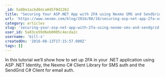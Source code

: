 ```yaml
---
_id: 5a88e1acbd6dca0d5f0d2262
title: "Securing Your ASP.NET App with 2FA using Nexmo SMS and SendGrid Email"
url: 'https://www.nexmo.com/blog/2016/08/10/securing-asp-net-app-2fa-using-nexmo-sms-sendgrid-email-dr/'
category: articles
slug: 'securing-your-asp-net-app-with-2fa-using-nexmo-sms-and-sendgrid-email'
user_id: 5a83ce59d6eb0005c4ecda2c
username: 'bill-s'
createdOn: '2016-08-13T17:15:57.000Z'
tags: []
---
```


In this tutorial we’ll show how to set up 2FA in your .NET application using ASP .NET Identity, the Nexmo C# Client Library for SMS auth and the SendGrid C# Client for email auth.
